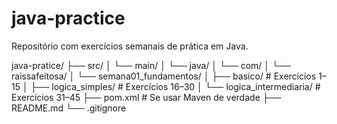 # java-practice
Repositório com exercícios semanais de prática em Java.

java-pratice/
├── src/
│   └── main/
│       └── java/
│           └── com/
│               └── raissafeitosa/
│                   └── semana01_fundamentos/
│                       ├── basico/           # Exercícios 1–15
│                       ├── logica_simples/   # Exercícios 16–30
│                       └── logica_intermediaria/ # Exercícios 31–45
├── pom.xml                # Se usar Maven de verdade
├── README.md
└── .gitignore